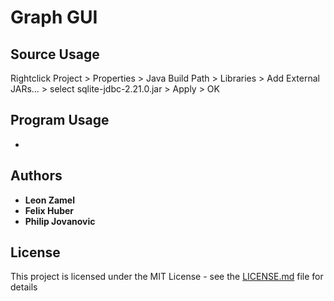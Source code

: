 # Graph GUI

## Source Usage


Rightclick Project > Properties > Java Build Path > Libraries > Add External JARs... > select sqlite-jdbc-2.21.0.jar > Apply > OK

## Program Usage

-

## Authors

* **Leon Zamel**
* **Felix Huber**
* **Philip Jovanovic** 

## License

This project is licensed under the MIT License - see the [LICENSE.md](LICENSE.md) file for details
